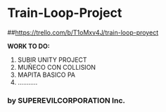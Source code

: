 # Train-Loop-Project

##https://trello.com/b/T1oMxv4J/train-loop-proyect
 
**WORK TO DO:**
1. SUBIR UNITY PROJECT
2. MUÑECO CON COLLISION
3. MAPITA BASICO PA
4. ...........
    
### by **SUPEREVILCORPORATION Inc**.


